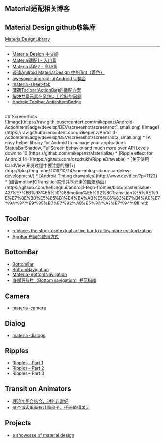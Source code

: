 Material适配相关博客
---

## Material Design github收集库
[MaterialDesignLibrary](https://github.com/navasmdc/MaterialDesignLibrary)

---

* [Material Design 中文版](http://wiki.jikexueyuan.com/project/material-design/)
* [Material适配1 - 入门篇](http://www.cnblogs.com/ct2011/p/4493384.html)
* [Material适配2 - 高级篇](http://www.cnblogs.com/ct2011/p/4493439.html)
* [谈谈Android Material Design 中的Tint（着色）](http://segmentfault.com/a/1190000003038675?utm_source=Weibo&utm_medium=shareLink&utm_campaign=socialShare)
* [awesome-android-ui Android UI集合](https://github.com/wasabeef/awesome-android-ui)
* [material-sheet-fab](https://github.com/gowong/material-sheet-fab)
* [薄荷Toolbar(ActionBar)的适配方案](http://www.stormzhang.com/android/2015/08/16/boohee-toolbar/)
* [解决共享元素在系统UI上绘制的问题](http://rocko.xyz/2015/06/19/%E3%80%90%E8%AF%91%E3%80%91%E8%A7%A3%E5%86%B3%E5%85%B1%E4%BA%AB%E5%85%83%E7%B4%A0%E5%9C%A8%E7%B3%BB%E7%BB%9FUI%E4%B8%8A%E7%BB%98%E5%88%B6%E7%9A%84%E9%97%AE%E9%A2%98/)
* [Android Toolbar ActionItemBadge](https://github.com/mikepenz/Android-ActionItemBadge)
<br/>
## Screenshots  
<br/>	![Image](https://raw.githubusercontent.com/mikepenz/Android-ActionItemBadge/develop/DEV/screenshot/screenshot1_small.png)	![Image](https://raw.githubusercontent.com/mikepenz/Android-ActionItemBadge/develop/DEV/screenshot/screenshot2_small.png)
* [A easy helper library for Android to manage your applications StatusBarShadow, FullScreen behavior and much more over API Levels down to 10](https://github.com/mikepenz/Materialize)
* [Ripple effect for Android 14+](https://github.com/ozodrukh/RippleDrawable)
* [关于使用 CardView 开发过程中要注意的细节](http://blog.feng.moe/2015/10/24/something-about-cardview-development/)
* [Android Tinting drawables](http://www.devtf.cn/?p=1123)
* [结合motion和Transition实现共享元素的酷炫动画](https://github.com/hehonghui/android-tech-frontier/blob/master/issue-43/%E7%BB%93%E5%90%88motion%E5%92%8CTransition%E5%AE%9E%E7%8E%B0%E5%85%B1%E4%BA%AB%E5%85%83%E7%B4%A0%E7%9A%84%E9%85%B7%E7%82%AB%E5%8A%A8%E7%94%BB.md)

## Toolbar
* [replaces the stock contextual action bar to allow more customization](https://github.com/afollestad/material-cab)
* [AppBar 布局的使用方式](http://www.wangchenlong.org/2016/03/22/1603/227-app-bar-first/)

## BottomBar
* [BottomBar](https://github.com/roughike/BottomBar)
* [BottomNavigation](https://github.com/Ashok-Varma/BottomNavigation)
* [Material-BottomNavigation](https://github.com/sephiroth74/Material-BottomNavigation)
* [底部导航栏（Bottom navigation）规范指南](https://github.com/LittleFriendsGroup/BottomNavigation)

## Camera
* [material-camera](https://github.com/afollestad/material-camera)

## Dialog
* [material-dialogs](https://github.com/afollestad/material-dialogs)

## Ripples
* [Ripples – Part 1](https://blog.stylingandroid.com/ripples-part-1/)
* [Ripples – Part 2](https://blog.stylingandroid.com/ripples-part-2/)
* [Ripples – Part 3](https://blog.stylingandroid.com/ripples-part-3/)

## Transition Animators
* [理论加配合结合，讲的非常好](http://www.androiddesignpatterns.com/2014/12/activity-fragment-transitions-in-android-lollipop-part1.html)
* [这个博客里面有几篇例子，代码值得学习](https://halfthought.wordpress.com/)

## Projects
* [a showcase of material design](https://github.com/nickbutcher/plaid)
